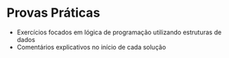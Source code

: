 # Provas Práticas
- Exercícios focados em lógica de programação utilizando estruturas de dados
- Comentários explicativos no início de cada solução
